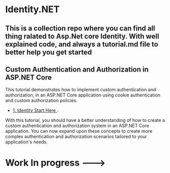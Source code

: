 # Identity.NET

## This is a collection repo where you can find all thing ralated to Asp.Net core Identity. With well explained code, and always a tutorial.md file to better help you get started


## Custom Authentication and Authorization in ASP.NET Core
This tutorial demonstrates how to implement custom authentication and authorization,
in an ASP.NET Core application using cookie authentication and custom authorization policies.
* [1. Identity Start Here ](https://github.com/fiskkrok/Identity.NET/tree/main/Identity.UnderTheHood "Hello").

With this tutorial, you should have a better understanding of how to create a custom authentication and authorization system in an ASP.NET Core application.
You can now expand upon these concepts to create more complex authentication and authorization scenarios tailored to your application's needs.


# Work In progress --->
